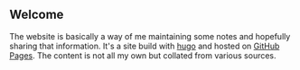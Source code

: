 ## Welcome
The website is basically a way of me maintaining some notes and hopefully sharing that information. It's a site build with [hugo](https://gohugo.io/) and hosted on [GitHub Pages](https://pages.github.com/). The content is not all my own but collated from various sources.